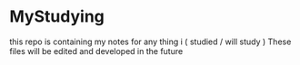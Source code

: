 # MyStudying
this repo is containing my notes for any thing i ( studied / will study ) 
These files will be edited and developed in the future

